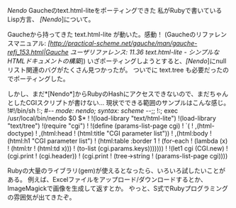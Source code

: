 *Nendo* Gaucheのtext.html-liteをポーティングできた
私がRubyで書いているLisp方言、 *[Nendo*]について。

Gaucheから持ってきた text.html-lite が動いた。感動！
(Gaucheのリファレンスマニュアル: *[http://practical-scheme.net/gauche/man/gauche-refj_153.html|Gauche ユーザリファレンス: 11.36 text.html-lite - シンプルなHTMLドキュメントの構築*])
いざポーティングしようとすると、*[Nendo*]にnullリスト関連のバグがたくさん見つかったが。
ついでに text.tree も必要だったのでポーティングした。

しかし、まだ*[Nendo*]からRubyのHashにアクセスできないので、まだちゃんとしたCGIスクリプトが書けない…
現状でできる範囲のサンプルはこんな感じ。
!#!/bin/sh
!:; #-*- mode: nendo; syntax: scheme -*-;;
!:; exec /usr/local/bin/nendo $0 $*
!
!(load-library "text/html-lite")
!(load-library "text/tree")
!(require "cgi")
!
!(define (params-list-page cgi)
!  `(
!    ,(html-doctype)
!    ,(html:head
!      (html:title "CGI parameter list"))
!    ,(html:body
!      (html:h1 "CGI parameter list")
!      (html:table :border 1
!                  (for-each
!                   (lambda (x)
!                     (html:tr
!                      (html:td x)))
!                   (to-list (cgi.params.keys)))))))
!
!(let1 cgi (CGI.new)
!  (cgi.print
!   (cgi.header))
!  (cgi.print
!   (tree->string
!    (params-list-page cgi))))

Rubyの大量のライブラリ(gem)が使えるとなったら、いろいろ試したいことがある。
例えば、Excelファイルをアップロード/ダウンロードするとか、ImageMagickで画像を生成して返すとか。
やっと、S式でRubyプログラミングの雰囲気が出てきたぞ。
